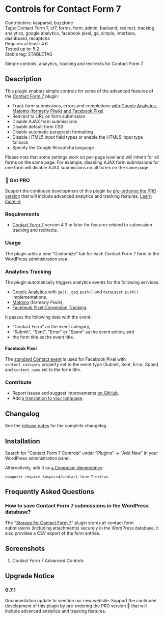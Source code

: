 # Controls for Contact Form 7

Contributors: kasparsd, buzztone   
Tags: Contact Form 7, cf7, forms, form, admin, backend, redirect, tracking, analytics, google analytics, facebook pixel, ga, simple, interface, dashboard, recaptcha   
Requires at least: 4.6   
Tested up to: 5.2   
Stable tag: STABLETAG   

Simple controls, analytics, tracking and redirects for Contact Form 7.


## Description

This plugin enables simple controls for some of the advanced features of the [Contact Form 7](https://wordpress.org/plugins/contact-form-7/) plugin:

- Track form submissions, errors and completions [with Google Analytics, Matomo (formerly Piwik) and Facebook Pixel](https://formcontrols.com/docs).
- Redirect to URL on form submission
- Disable AJAX form submissions
- Disable default form CSS
- Disable automatic paragraph formatting
- Disable HTML5 input field types or enable the HTML5 input type fallback
- Specify the Google Recaptcha language

Please note that some settings work on per-page level and will inherit for all forms on the same page. For example, disabling AJAX form submissions for one form will disable AJAX submissions on all forms on the same page.

### 🚀 Get PRO

Support the continued development of this plugin by [pre-ordering the PRO version](https://formcontrols.com/pro) that will include advanced analytics and tracking features. [Learn more →](https://formcontrols.com/pro)

### Requirements

- [Contact Form 7](https://wordpress.org/plugins/contact-form-7/) version 4.3 or later for features related to submission tracking and redirects.

### Usage

The plugin adds a new "Customize" tab for each Contact Form 7 form in the WordPress administration area.

### Analytics Tracking

The plugin automatically triggers analytics events for the following services:

- [Google Analytics](https://analytics.google.com/analytics/web/) with `ga()`, `_gaq.push()` and `dataLayer.push()` implementations,
- [Matomo](https://matomo.org/) (formerly Piwik),
- [Facebook Pixel Conversion Tracking](https://developers.facebook.com/docs/facebook-pixel/implementation/conversion-tracking).

It passes the following data with the event:

- "Contact Form" as the event category,
- "Submit", "Sent", "Error" or "Spam" as the event action, and
- the form title as the event title.

#### Facebook Pixel

The [standard Contact event](https://developers.facebook.com/docs/facebook-pixel/implementation/conversion-tracking#standard-events) is used for Facebook Pixel with `content_category` property set to the event type (Submit, Sent, Error, Spam) and `content_name` set to the form title.

### Contribute

- Report issues and suggest improvements [on GitHub](https://github.com/kasparsd/contact-form-7-extras).
- Add [a translation to your language](https://translate.wordpress.org/projects/wp-plugins/contact-form-7-extras).


## Changelog

See the [release notes](https://github.com/kasparsd/contact-form-7-extras/releases) for the complete changelog.


## Installation

Search for "Contact Form 7 Controls" under "Plugins" → "Add New" in your WordPress administration panel.

Alternatively, add it as [a Composer dependency](https://packagist.org/packages/kasparsd/contact-form-7-extras):

	composer require kasparsd/contact-form-7-extras


## Frequently Asked Questions

### How to save Contact Form 7 submissions in the WordPress database?

The "[Storage for Contact Form 7](https://codecanyon.net/item/storage-for-contact-form-7-/7806229)" plugin stores all contact form submissions (including attachments) securely in the WordPress database. It also provides a CSV export of the form entries.


## Screenshots

1. Contact Form 7 Advanced Controls


## Upgrade Notice

### 0.7.1

Documentation update to mention our new website. Support the continued development of this plugin by pre-ordering the PRO version 🚀 that will include advanced analytics and tracking features.
